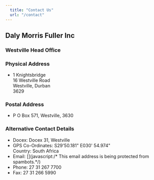 ```yaml
---
  title: "Contact Us"
  url: "/contact"
---
```


## Daly Morris Fuller Inc

### Westville Head Office

### Physical Address

*   1 Knightsbridge  
    16 Westville Road  
    Westville, Durban  
    3629

### Postal Address

*   P O Box 571, Westville, 3630

### Alternative Contact Details

*   Docex: Docex 31, Westville
*   GPS Co-Ordinates: S29'50.181" E030' 54.974"  
    Country: South Africa
*   Email: <a><span class="cloaked_email ep_18716585"><span data-ep-b2cb6="" data-ep-aab2d="mfa"><span data-ep-b2cb6="a" data-ep-aab2d="@la"><span data-ep-aab2d="w.c" data-ep-b2cb6="o.z"></span></span></span></span></a>[<span class="cloaked_email ep_872df5ed"><span data-ep-bb682="za" data-ep-ab6e6="inf"><span data-ep-ab6e6="o@d" data-ep-bb682="co."><span data-ep-ab6e6="mfi" data-ep-bb682="nc."></span></span></span></span><span class="cloaked_email ep_02597161" style="display:none;"><span data-ep-bb682="za" data-ep-ab6e6="inf"><span data-ep-bb682="co." data-ep-ab6e6="o@d"><span data-ep-ab6e6="mfi" data-ep-bb682="nc."></span></span></span></span>](javascript:/* This email address is being protected from spambots.*/)<script type="text/javascript">emailProtector.addCloakedMailto("ep_02597161", 1);</script><span class="cloaked_email ep_eea2a513" style="display: none;"><span data-ep-aab2d="mfa" data-ep-b2cb6=""><span data-ep-b2cb6="a" data-ep-aab2d="@la"><span data-ep-aab2d="w.c" data-ep-b2cb6="o.z"></span></span></span></span>
*   Phone: 27 31 267 7700
*   Fax: 27 31 266 5990